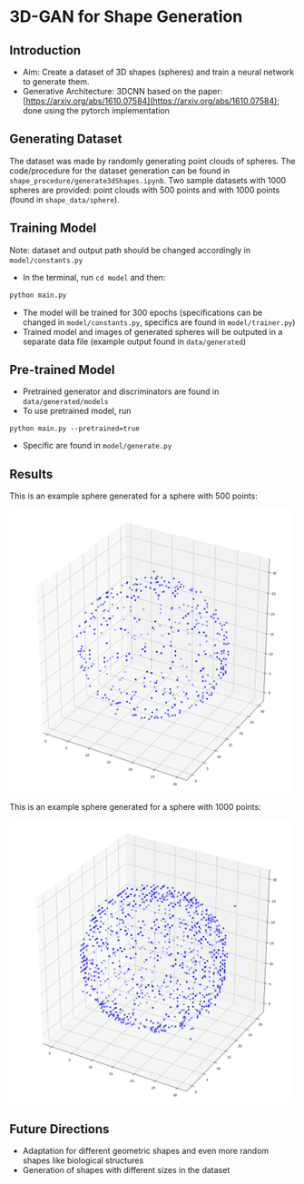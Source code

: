 # 3D-GAN for Shape Generation

## Introduction
* Aim: Create a dataset of 3D shapes (spheres) and train a neural network to generate them.
* Generative Architecture: 3DCNN based on the paper: [https://arxiv.org/abs/1610.07584](https://arxiv.org/abs/1610.07584); done using the pytorch implementation

## Generating Dataset
The dataset was made by randomly generating point clouds of spheres. The code/procedure for the dataset generation can be found in ```shape_procedure/generate3dShapes.ipynb```. Two sample datasets with 1000 spheres are provided: point clouds with 500 points and with 1000 points (found in ```shape_data/sphere```).

## Training Model
Note: dataset and output path should be changed accordingly in ```model/constants.py```
* In the terminal, run `cd model` and then:
```python
python main.py
```
* The model will be trained for 300 epochs (specifications can be changed in ```model/constants.py```, specifics are found in ```model/trainer.py```)
* Trained model and images of generated spheres will be outputed in a separate data file (example output found in ```data/generated```)

## Pre-trained Model
* Pretrained generator and discriminators are found in ```data/generated/models```
* To use pretrained model, run
```
python main.py --pretrained=true
```
* Specific are found in ```model/generate.py```

## Results
This is an example sphere generated for a sphere with 500 points:

<img src="data/generated/pretrained_generated/pretrained_generated.png" alt="500pts_result" width="500"/>

This is an example sphere generated for a sphere with 1000 points:

<img src="results/299.png" alt="1000pts_result" width="500"/>

## Future Directions
* Adaptation for different geometric shapes and even more random shapes like biological structures
* Generation of shapes with different sizes in the dataset


